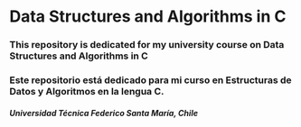 # Data Structures and Algorithms in C
### This repository is dedicated for my university course on Data Structures and Algorithms in C
### Este repositorio está dedicado para mi curso en Estructuras de Datos y Algoritmos en la lengua C.

#### *Universidad Técnica Federico Santa María, Chile*
